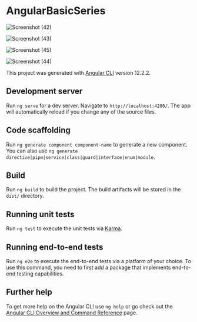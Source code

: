 # AngularBasicSeries


![Screenshot (42)](https://user-images.githubusercontent.com/49970548/129994563-705e24c3-efcd-412f-8f42-fba682fff81d.png)

![Screenshot (43)](https://user-images.githubusercontent.com/49970548/129994579-5280d31a-612e-42f7-bafc-e75cbe4e6720.png)



![Screenshot (45)](https://user-images.githubusercontent.com/49970548/129994626-0b45b82c-5abc-4866-b3cb-f9c6ba7638f5.png)


![Screenshot (44)](https://user-images.githubusercontent.com/49970548/129994633-924d49bb-843a-4f2b-90ca-acc2f1f2bd5c.png)


This project was generated with [Angular CLI](https://github.com/angular/angular-cli) version 12.2.2.

## Development server

Run `ng serve` for a dev server. Navigate to `http://localhost:4200/`. The app will automatically reload if you change any of the source files.

## Code scaffolding

Run `ng generate component component-name` to generate a new component. You can also use `ng generate directive|pipe|service|class|guard|interface|enum|module`.

## Build

Run `ng build` to build the project. The build artifacts will be stored in the `dist/` directory.

## Running unit tests

Run `ng test` to execute the unit tests via [Karma](https://karma-runner.github.io).

## Running end-to-end tests

Run `ng e2e` to execute the end-to-end tests via a platform of your choice. To use this command, you need to first add a package that implements end-to-end testing capabilities.

## Further help

To get more help on the Angular CLI use `ng help` or go check out the [Angular CLI Overview and Command Reference](https://angular.io/cli) page.
